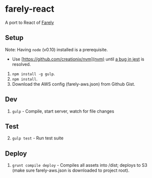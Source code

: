 # farely-react

A port to React of [Farely](http://github.com/imcnally/farely)

## Setup
Note: Having `node` (v0.10) installed is a prerequisite.
  - Use [https://github.com/creationix/nvm](nvm) until [a bug in jest](https://github.com/facebook/jest/issues/243) is resolved.

1. `npm install -g gulp`.
2. `npm install`.
3. Download the AWS config (farely-aws.json) from Github Gist.

## Dev

1. `gulp` - Compile, start server, watch for file changes

## Test

2. `gulp test` - Run test suite

## Deploy

1. `grunt compile deploy` - Compiles all assets into /dist; deploys to S3 (make sure farely-aws.json is downloaded to project root).
